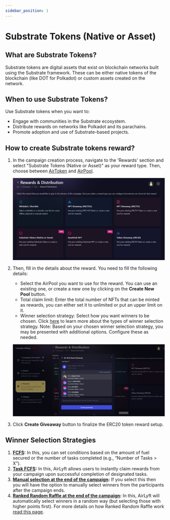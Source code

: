 ```yaml
---
sidebar_position: 1
---
```


# Substrate Tokens (Native or Asset)

## What are Substrate Tokens?

Substrate tokens are digital assets that exist on blockchain networks built using the Substrate framework. These can be either native tokens of the blockchain (like DOT for Polkadot) or custom assets created on the network.

## When to use Substrate Tokens?

Use Substrate tokens when you want to:

- Engage with communities in the Substrate ecosystem.
- Distribute rewards on networks like Polkadot and its parachains.
- Promote adoption and use of Substrate-based projects.

## How to create Substrate tokens reward?

1. In the campaign creation process, navigate to the 'Rewards' section and select "Substrate Tokens (Native or Asset)" as your reward type. Then, choose between [AirToken](../../../air-token) and [AirPool](../../../air-pool).

   ![Creating a Substrate Token NFT Giveaway](../images/rewardsmain.png)

2. Then, fill in the details about the reward. You need to fill the following details:

   - Select the AirPool you want to use for the reward. You can use an existing one, or create a new one by clicking on the **Create New Pool** button.
   - Total claim limit: Enter the total number of NFTs that can be minted as rewards, you can either set it to unlimited or put an upper limit on it.
   - Winner selection strategy: Select how you want winners to be chosen. Click [here](../winner-selection) to learn more about the types of winner selection strategy.
     Note: Based on your chosen winner selection strategy, you may be presented with additional options. Configure these as needed.

   ![Substrate Token Creation](../images/substratetokenrewardcreation.png)

3. Click **Create Giveaway** button to finalize the ERC20 token reward setup.

## Winner Selection Strategies

1. **[FCFS](../winner-selection/fcfs):** In this, you can set conditions based on the amount of fuel secured or the number of tasks completed (e.g., “Number of Tasks > X”).
2. **[Task FCFS](../winner-selection/task-fcfs):** In this, AirLyft allows users to instantly claim rewards from your campaign upon successful completion of designated tasks.
3. **[Manual selection at the end of the campaign](../winner-selection/manual):** If you select this then you will have the option to manually select winners from the participants after the campaign ends.
4. **[Ranked Random Raffle at the end of the campaign](../winner-selection/ranked-random):** In this, AirLyft will automatically select winners in a random way (but selecting those with higher points first). For more details on how Ranked Random Raffle work [read this page](../winner-selection/ranked-random).
